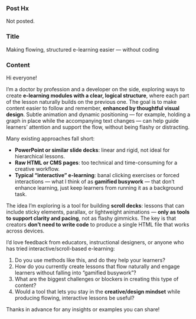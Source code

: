 ### Post Hx

Not posted.

### Title

Making flowing, structured e-learning easier — without coding

### Content

Hi everyone!

I’m a doctor by profession and a developer on the side, exploring ways to create **e-learning modules with a clear, logical structure**, where each part of the lesson naturally builds on the previous one. The goal is to make content easier to follow and remember, **enhanced by thoughtful visual design**. Subtle animation and dynamic positioning — for example, holding a graph in place while the accompanying text changes — can help guide learners’ attention and support the flow, without being flashy or distracting.

Many existing approaches fall short:

- **PowerPoint or similar slide decks**: linear and rigid, not ideal for hierarchical lessons.
- **Raw HTML or CMS pages**: too technical and time-consuming for a creative workflow.
- **Typical “interactive” e-learning**: banal clicking exercises or forced interactions — what I think of as **gamified busywork** — that don’t enhance learning, just keep learners from running it as a background task.

The idea I’m exploring is a tool for building **scroll decks**: lessons that can include sticky elements, parallax, or lightweight animations — **only as tools to support clarity and pacing**, not as flashy gimmicks. The key is that creators **don’t need to write code** to produce a single HTML file that works across devices.

I’d love feedback from educators, instructional designers, or anyone who has tried interactive/scroll-based e-learning:

1. Do you use methods like this, and do they help your learners?
2. How do you currently create lessons that flow naturally and engage learners without falling into “gamified busywork”?
3. What are the biggest challenges or blockers in creating this type of content?
4. Would a tool that lets you stay in the **creative/design mindset** while producing flowing, interactive lessons be useful?

Thanks in advance for any insights or examples you can share!

